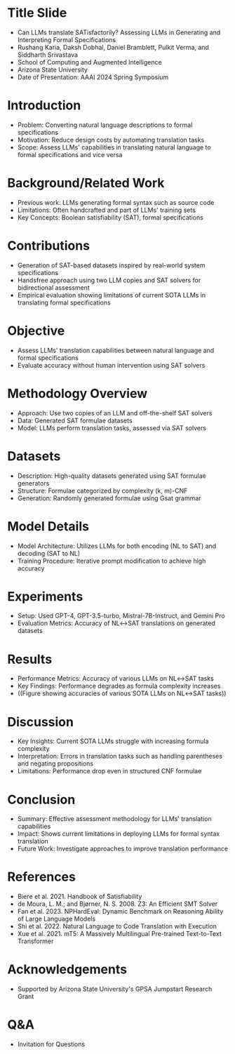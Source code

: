 # Title Slide
- Can LLMs translate SATisfactorily? Assessing LLMs in Generating and Interpreting Formal Specifications
- Rushang Karia, Daksh Dobhal, Daniel Bramblett, Pulkit Verma, and Siddharth Srivastava
- School of Computing and Augmented Intelligence
- Arizona State University
- Date of Presentation: AAAI 2024 Spring Symposium

# Introduction
- Problem: Converting natural language descriptions to formal specifications
- Motivation: Reduce design costs by automating translation tasks
- Scope: Assess LLMs' capabilities in translating natural language to formal specifications and vice versa

# Background/Related Work
- Previous work: LLMs generating formal syntax such as source code
- Limitations: Often handcrafted and part of LLMs' training sets
- Key Concepts: Boolean satisfiability (SAT), formal specifications

# Contributions
- Generation of SAT-based datasets inspired by real-world system specifications
- Handsfree approach using two LLM copies and SAT solvers for bidirectional assessment
- Empirical evaluation showing limitations of current SOTA LLMs in translating formal specifications

# Objective
- Assess LLMs' translation capabilities between natural language and formal specifications
- Evaluate accuracy without human intervention using SAT solvers

# Methodology Overview
- Approach: Use two copies of an LLM and off-the-shelf SAT solvers
- Data: Generated SAT formulae datasets
- Model: LLMs perform translation tasks, assessed via SAT solvers

# Datasets
- Description: High-quality datasets generated using SAT formulae generators
- Structure: Formulae categorized by complexity (k, m)-CNF
- Generation: Randomly generated formulae using Gsat grammar

# Model Details
- Model Architecture: Utilizes LLMs for both encoding (NL to SAT) and decoding (SAT to NL)
- Training Procedure: Iterative prompt modification to achieve high accuracy

# Experiments
- Setup: Used GPT-4, GPT-3.5-turbo, Mistral-7B-Instruct, and Gemini Pro
- Evaluation Metrics: Accuracy of NL↔SAT translations on generated datasets

# Results
- Performance Metrics: Accuracy of various LLMs on NL↔SAT tasks
- Key Findings: Performance degrades as formula complexity increases
- ((Figure showing accuracies of various SOTA LLMs on NL↔SAT tasks))

# Discussion
- Key Insights: Current SOTA LLMs struggle with increasing formula complexity
- Interpretation: Errors in translation tasks such as handling parentheses and negating propositions
- Limitations: Performance drop even in structured CNF formulae

# Conclusion
- Summary: Effective assessment methodology for LLMs' translation capabilities
- Impact: Shows current limitations in deploying LLMs for formal syntax translation
- Future Work: Investigate approaches to improve translation performance

# References
- Biere et al. 2021. Handbook of Satisfiability
- de Moura, L. M.; and Bjørner, N. S. 2008. Z3: An Efficient SMT Solver
- Fan et al. 2023. NPHardEval: Dynamic Benchmark on Reasoning Ability of Large Language Models
- Shi et al. 2022. Natural Language to Code Translation with Execution
- Xue et al. 2021. mT5: A Massively Multilingual Pre-trained Text-to-Text Transformer

# Acknowledgements
- Supported by Arizona State University's GPSA Jumpstart Research Grant

# Q&A
- Invitation for Questions
